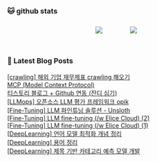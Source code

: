 
###  🐱 github stats  

<div id="main" align="center">
    <img src="https://github-readme-stats.vercel.app/api?username=ehdtjr&count_private=true&show_icons=true&theme=radical"
        style="height: auto; margin-left: 20px; margin-right: 20px; padding: 10px;"/>
    <img src="https://github-readme-stats.vercel.app/api/top-langs/?username=ehdtjr&layout=compact"   
        style="height: auto; margin-left: 20px; margin-right: 20px; padding: 10px;"/>
</div>

<br>

### 📕 Latest Blog Posts   

<a href ="https://striver.tistory.com/entry/FinAgent-Lab-%EC%9E%AC%EB%AC%B4%EC%A0%9C%ED%91%9C-crawling"> [crawling] 해외 기업 재무제표 crawling 해오기 </a> <br>
<a href ="https://striver.tistory.com/entry/MCP-Model-Context-Protocol"> MCP (Model Context Protocol) </a> <br>
<a href ="https://striver.tistory.com/entry/%ED%8B%B0%EC%8A%A4%ED%86%A0%EB%A6%AC-%EB%B8%94%EB%A1%9C%EA%B7%B8-Github-%EC%97%B0%EB%8F%99-%EC%9E%94%EB%94%94-%EC%8B%AC%EA%B8%B0"> 티스토리 블로그 + Github 연동 (잔디 심기) </a> <br>
<a href ="https://striver.tistory.com/entry/LLMops-%EC%98%A4%ED%94%88%EC%86%8C%EC%8A%A4-LLM-%ED%8F%89%EA%B0%80-%ED%94%84%EB%A0%88%EC%9E%84%EC%9B%8C%ED%81%AC-opik"> [LLMops] 오픈소스 LLM 평가 프레임워크 opik </a> <br>
<a href ="https://striver.tistory.com/entry/Fine-Tuning-LLM-%ED%8C%8C%EC%9D%B8%ED%8A%9C%EB%8B%9D-%EC%86%94%EB%A3%A8%EC%85%98-Unsloth"> [Fine-Tuning] LLM 파인튜닝 솔루션 - Unsloth </a> <br>
<a href ="https://striver.tistory.com/entry/DeepLearning-LLM-fine-tuning-w-Elice-Cloud-2"> [Fine-Tuning] LLM fine-tuning (/w Elice Cloud) (2) </a> <br>
<a href ="https://striver.tistory.com/entry/DeepLearning-LLM-fine-tuning-w-Elice-Cloud"> [Fine-Tuning] LLM fine-tuning (/w Elice Cloud) (1) </a> <br>
<a href ="https://striver.tistory.com/entry/DeepLearning"> [DeepLearning] 언어 모델 최적화 개념 정리 </a> <br>
<a href ="https://striver.tistory.com/entry/DeepLearning-%EC%9A%A9%EC%96%B4-%EB%B0%8F-%EC%96%B4%ED%9C%98"> [DeepLearning] 용어 정리 </a> <br>
<a href ="https://striver.tistory.com/entry/DeepLearning-%EC%B9%B4%ED%85%8C%EA%B3%A0%EB%A6%AC-%EB%B6%84%EB%A5%98-%EB%AA%A8%EB%8D%B8"> [DeepLearning] 제목 기반 카테고리 예측 모델 개발 </a> <br>
